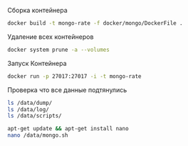 Сборка контейнера
```bash
docker build -t mongo-rate -f docker/mongo/DockerFile .
```

Удаление всех контейнеров
```bash
docker system prune -a --volumes
```

Запуск Контейнера
```bash
docker run -p 27017:27017 -i -t mongo-rate
```

Проверка что все данные подтянулись
```bash
ls /data/dump/
ls /data/log/
ls /data/scripts/

apt-get update && apt-get install nano
nano /data/mongo.sh
```